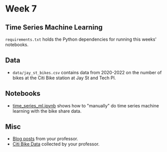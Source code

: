 # Week 7

## Time Series Machine Learning

`requirements.txt` holds the Python dependencies for running this weeks' notebooks.

## Data

- `data/jay_st_bikes.csv` contains data from 2020-2022 on the number of bikes at the Citi Bike station at Jay St and Tech Pl. 

## Notebooks

- [time_series_ml.ipynb](./notebooks/time_series_ml.ipynb) shows how to "manually" do time series machine learning with the bike share data.

## Misc

- [Blog posts](https://www.ethanrosenthal.com/tags/time-series/) from your professor.
- [Citi Bike Data](https://www.kaggle.com/datasets/rosenthal/citi-bike-stations) collected by your professor.
